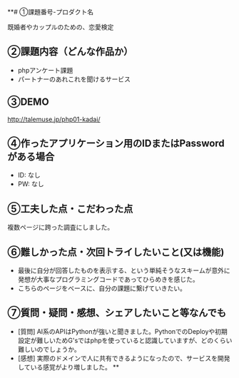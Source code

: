 **# ①課題番号-プロダクト名

既婚者やカップルのための、恋愛検定

## ②課題内容（どんな作品か）

- phpアンケート課題
- パートナーのあれこれを聞けるサービス

## ③DEMO

http://talemuse.jp/php01-kadai/

## ④作ったアプリケーション用のIDまたはPasswordがある場合

- ID: なし
- PW: なし

## ⑤工夫した点・こだわった点

複数ページに跨った調査にしました。

## ⑥難しかった点・次回トライしたいこと(又は機能)

- 最後に自分が回答したものを表示する、という単純そうなスキームが意外に発想が大事なプログラミングコードであってひらめきを感じた。
- こちらのページをベースに、自分の課題に繋げていきたい。

## ⑦質問・疑問・感想、シェアしたいこと等なんでも

- [質問] AI系のAPIはPythonが強いと聞きました。PythonでのDeployや初期設定が難しいためG'sではphpを使っていると認識していますが、どのくらい難しいのでしょうか。
- [感想] 実際のドメインで人に共有できるようになったので、サービスを開発している感覚がより増しました。
**
